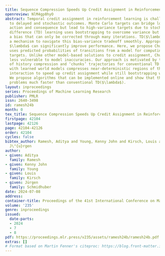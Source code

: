 ```yaml
---
title: Sequence Compression Speeds Up Credit Assignment in Reinforcement Learning
openreview: NlM4gp8hyO
abstract: Temporal credit assignment in reinforcement learning is challenging due
  to delayed and stochastic outcomes. Monte Carlo targets can bridge long delays between
  action and consequence but lead to high-variance targets due to stochasticity. Temporal
  difference (TD) learning uses bootstrapping to overcome variance but introduces
  a bias that can only be corrected through many iterations. TD($\lambda$) provides
  a mechanism to navigate this bias-variance tradeoff smoothly. Appropriately selecting
  $\lambda$ can significantly improve performance. Here, we propose Chunked-TD, which
  uses predicted probabilities of transitions from a model for computing $\lambda$-return
  targets. Unlike other model-based solutions to credit assignment, Chunked-TD is
  less vulnerable to model inaccuracies. Our approach is motivated by the principle
  of history compression and ‘chunks’ trajectories for conventional TD learning. Chunking
  with learned world models compresses near-deterministic regions of the environment-policy
  interaction to speed up credit assignment while still bootstrapping when necessary.
  We propose algorithms that can be implemented online and show that they solve some
  problems much faster than conventional TD($\lambda$).
layout: inproceedings
series: Proceedings of Machine Learning Research
publisher: PMLR
issn: 2640-3498
id: ramesh24b
month: 0
tex_title: Sequence Compression Speeds Up Credit Assignment in Reinforcement Learning
firstpage: 42104
lastpage: 42126
page: 42104-42126
order: 42104
cycles: false
bibtex_author: Ramesh, Aditya and Young, Kenny John and Kirsch, Louis and Schmidhuber,
  J\"{u}rgen
author:
- given: Aditya
  family: Ramesh
- given: Kenny John
  family: Young
- given: Louis
  family: Kirsch
- given: Jürgen
  family: Schmidhuber
date: 2024-07-08
address:
container-title: Proceedings of the 41st International Conference on Machine Learning
volume: '235'
genre: inproceedings
issued:
  date-parts:
  - 2024
  - 7
  - 8
pdf: https://proceedings.mlr.press/v235/assets/ramesh24b/ramesh24b.pdf
extras: []
# Format based on Martin Fenner's citeproc: https://blog.front-matter.io/posts/citeproc-yaml-for-bibliographies/
---
```

